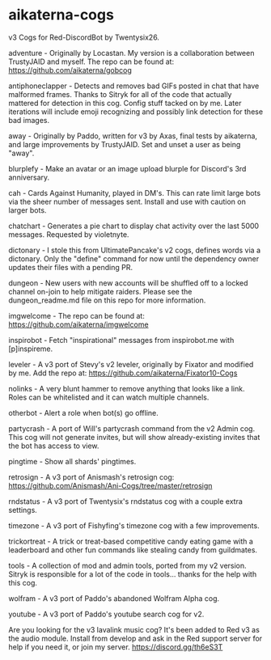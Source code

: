 # aikaterna-cogs
v3 Cogs for Red-DiscordBot by Twentysix26.

adventure - Originally by Locastan. My version is a collaboration between TrustyJAID and myself. The repo can be found at: https://github.com/aikaterna/gobcog

antiphoneclapper - Detects and removes bad GIFs posted in chat that have malformed frames. Thanks to Sitryk for all of the code that actually mattered for detection in this cog. Config stuff tacked on by me. Later iterations will include emoji recognizing and possibly link detection for these bad images.

away - Originally by Paddo, written for v3 by Axas, final tests by aikaterna, and large improvements by TrustyJAID. Set and unset a user as being "away".

blurplefy - Make an avatar or an image upload blurple for Discord's 3rd anniversary.

cah - Cards Against Humanity, played in DM's. This can rate limit large bots via the sheer number of messages sent. Install and use with caution on larger bots.

chatchart - Generates a pie chart to display chat activity over the last 5000 messages. Requested by violetnyte.

dictonary - I stole this from UltimatePancake's v2 cogs, defines words via a dictonary. Only the "define" command for now until the dependency owner updates their files with a pending PR.

dungeon - New users with new accounts will be shuffled off to a locked channel on-join to help mitigate raiders. Please see the dungeon_readme.md file on this repo for more information.

imgwelcome - The repo can be found at: https://github.com/aikaterna/imgwelcome

inspirobot - Fetch "inspirational" messages from inspirobot.me with [p]inspireme.

leveler - A v3 port of Stevy's v2 leveler, originally by Fixator and modified by me. Add the repo at: https://github.com/aikaterna/Fixator10-Cogs

nolinks - A very blunt hammer to remove anything that looks like a link. Roles can be whitelisted and it can watch multiple channels.

otherbot - Alert a role when bot(s) go offline.

partycrash - A port of Will's partycrash command from the v2 Admin cog. This cog will not generate invites, but will show already-existing invites that the bot has access to view.

pingtime - Show all shards' pingtimes.

retrosign - A v3 port of Anismash's retrosign cog: https://github.com/Anismash/Ani-Cogs/tree/master/retrosign

rndstatus - A v3 port of Twentysix's rndstatus cog with a couple extra settings.

timezone - A v3 port of Fishyfing's timezone cog with a few improvements.

trickortreat - A trick or treat-based competitive candy eating game with a leaderboard and other fun commands like stealing candy from guildmates.

tools - A collection of mod and admin tools, ported from my v2 version. Sitryk is responsible for a lot of the code in tools... thanks for the help with this cog.

wolfram - A v3 port of Paddo's abandoned Wolfram Alpha cog.

youtube - A v3 port of Paddo's youtube search cog for v2.

Are you looking for the v3 lavalink music cog? It's been added to Red v3 as the audio module. Install from develop and ask in the Red support server for help if you need it, or join my server. https://discord.gg/th6eS3T
